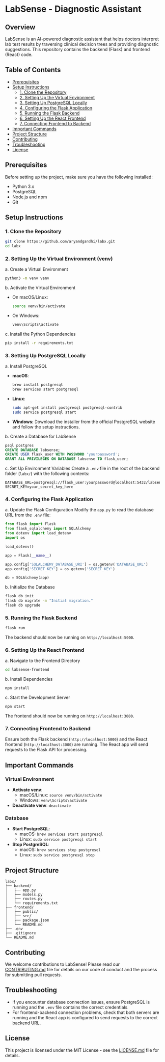 # LabSense - Diagnostic Assistant

## Overview
LabSense is an AI-powered diagnostic assistant that helps doctors interpret lab test results by traversing clinical decision trees and providing diagnostic suggestions. This repository contains the backend (Flask) and frontend (React) code.

## Table of Contents
- [Prerequisites](#prerequisites)
- [Setup Instructions](#setup-instructions)
  - [1. Clone the Repository](#1-clone-the-repository)
  - [2. Setting Up the Virtual Environment](#2-setting-up-the-virtual-environment-venv)
  - [3. Setting Up PostgreSQL Locally](#3-setting-up-postgresql-locally)
  - [4. Configuring the Flask Application](#4-configuring-the-flask-application)
  - [5. Running the Flask Backend](#5-running-the-flask-backend)
  - [6. Setting Up the React Frontend](#6-setting-up-the-react-frontend)
  - [7. Connecting Frontend to Backend](#7-connecting-frontend-to-backend)
- [Important Commands](#important-commands)
- [Project Structure](#project-structure)
- [Contributing](#contributing)
- [Troubleshooting](#troubleshooting)
- [License](#license)

## Prerequisites
Before setting up the project, make sure you have the following installed:
- Python 3.x
- PostgreSQL
- Node.js and npm
- Git

## Setup Instructions

### 1. Clone the Repository
```bash
git clone https://github.com/aryandgandhi/labx.git
cd labx
```

### 2. Setting Up the Virtual Environment (venv)

a. Create a Virtual Environment
```bash
python3 -m venv venv
```

b. Activate the Virtual Environment
- On macOS/Linux:
  ```bash
  source venv/bin/activate
  ```
- On Windows:
  ```bash
  venv\Scripts\activate
  ```

c. Install the Python Dependencies
```bash
pip install -r requirements.txt
```

### 3. Setting Up PostgreSQL Locally

a. Install PostgreSQL
- **macOS**: 
  ```bash
  brew install postgresql
  brew services start postgresql
  ```
- **Linux**:
  ```bash
  sudo apt-get install postgresql postgresql-contrib
  sudo service postgresql start
  ```
- **Windows**: Download the installer from the official PostgreSQL website and follow the setup instructions.

b. Create a Database for LabSense
```sql
psql postgres
CREATE DATABASE labsense;
CREATE USER flask_user WITH PASSWORD 'yourpassword';
GRANT ALL PRIVILEGES ON DATABASE labsense TO flask_user;
```

c. Set Up Environment Variables
Create a `.env` file in the root of the backend folder (`labx/`) with the following contents:
```
DATABASE_URL=postgresql://flask_user:yourpassword@localhost:5432/labsense
SECRET_KEY=your_secret_key_here
```

### 4. Configuring the Flask Application

a. Update the Flask Configuration
Modify the `app.py` to read the database URL from the `.env` file:
```python
from flask import Flask
from flask_sqlalchemy import SQLAlchemy
from dotenv import load_dotenv
import os

load_dotenv()

app = Flask(__name__)

app.config['SQLALCHEMY_DATABASE_URI'] = os.getenv('DATABASE_URL')
app.config['SECRET_KEY'] = os.getenv('SECRET_KEY')

db = SQLAlchemy(app)
```

b. Initialize the Database
```bash
flask db init
flask db migrate -m "Initial migration."
flask db upgrade
```

### 5. Running the Flask Backend
```bash
flask run
```
The backend should now be running on `http://localhost:5000`.

### 6. Setting Up the React Frontend

a. Navigate to the Frontend Directory
```bash
cd labsense-frontend
```

b. Install Dependencies
```bash
npm install
```

c. Start the Development Server
```bash
npm start
```
The frontend should now be running on `http://localhost:3000`.

### 7. Connecting Frontend to Backend
Ensure both the Flask backend (`http://localhost:5000`) and the React frontend (`http://localhost:3000`) are running. The React app will send requests to the Flask API for processing.

## Important Commands

### Virtual Environment
- **Activate venv**:
  - macOS/Linux: `source venv/bin/activate`
  - Windows: `venv\Scripts\activate`
- **Deactivate venv**: `deactivate`

### Database
- **Start PostgreSQL**:
  - macOS: `brew services start postgresql`
  - Linux: `sudo service postgresql start`
- **Stop PostgreSQL**:
  - macOS: `brew services stop postgresql`
  - Linux: `sudo service postgresql stop`

## Project Structure
```
labx/
├── backend/
│   ├── app.py
│   ├── models.py
│   ├── routes.py
│   └── requirements.txt
├── frontend/
│   ├── public/
│   ├── src/
│   ├── package.json
│   └── README.md
├── .env
├── .gitignore
└── README.md
```

## Contributing
We welcome contributions to LabSense! Please read our [CONTRIBUTING.md](CONTRIBUTING.md) file for details on our code of conduct and the process for submitting pull requests.

## Troubleshooting
- If you encounter database connection issues, ensure PostgreSQL is running and the `.env` file contains the correct credentials.
- For frontend-backend connection problems, check that both servers are running and the React app is configured to send requests to the correct backend URL.

## License
This project is licensed under the MIT License - see the [LICENSE.md](LICENSE.md) file for details.
